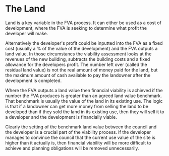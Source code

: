 # The Land

Land is a key variable in the FVA process. It can either be used as a cost of development, where the FVA is seeking to determine what profit the developer will make. 

Alternatively the developer's profit could be inputted into the FVA as a fixed cost \(usually a % of the value of the development\) and the FVA outputs a land value. In those circumstancs the viability assessment looks at the revenues of the new building, subtracts the building costs and a fixed allowance for the developers profit. The number left over \(called the residual land value\) is not the real amount of money paid for the land, but the maximum amount of cash available to pay the landowner after the development is completed. 

Where the FVA outputs a land value then financial viability is achieved if the number the FVA produces is greater than an agreed land value benchmark. That benchmark is usually the value of the land in its existing use. The logic is that if a landowner can get more money from selling the land to be developed than if they sold the land in its existing use, then they will sell it to a developer and the development is financially viable.

Clearly the setting of the benchmark land value between the council and the developer is a crucial part of the viability process. If the developer manages to convince the council that the current use value of the site is higher than it actually is, then financial viability will be more difficult to achieve and planning obligations will be removed unnecessarily. 

